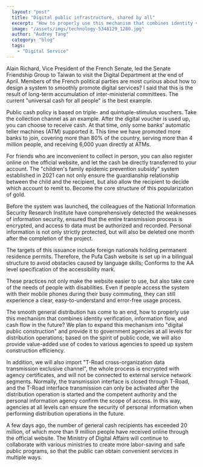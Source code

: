 ```yaml
---
  layout: "post"
  title: "Digital public infrastructure, shared by all"
  excerpt: "How to properly use this mechanism that combines identity verification, information flow, and cash flow in the future?"
  image: "/assets/imgs/technology-5348129_1280.jpg"
  author: "Audrey Tang"
  category: "blog"
  tags: 
    - "Digital Service"
---
```



Alain Richard, Vice President of the French Senate, led the Senate Friendship Group to Taiwan to visit the Digital Department at the end of April. Members of the French political parties are most curious about how to design a system to smoothly promote digital services? I said that this is the result of long-term accumulation of inter-ministerial committees. The current "universal cash for all people" is the best example. 

Public cash policy is based on triple- and quintuple-stimulus vouchers. Take the collection channel as an example. After the digital voucher is used up, you can choose to receive cash. At that time, only some banks' automatic teller machines (ATM) supported it. This time we have promoted more banks to join, covering more than 80% of the country, serving more than 4 million people, and receiving 6,000 yuan directly at ATMs. 

For friends who are inconvenient to collect in person, you can also register online on the official website, and let the cash be directly transferred to your account. The "children's family epidemic prevention subsidy" system established in 2021 can not only ensure the guardianship relationship between the child and the recipient, but also allow the recipient to decide which account to remit to. Become the core structure of this popularization of gold. 

Before the system was launched, the colleagues of the National Information Security Research Institute have comprehensively detected the weaknesses of information security, ensured that the entire transmission process is encrypted, and access to data must be authorized and recorded. Personal information is not only strictly protected, but will also be deleted one month after the completion of the project. 

The targets of this issuance include foreign nationals holding permanent residence permits. Therefore, the Pufa Cash website is set up in a bilingual structure to avoid obstacles caused by language skills; Conforms to the AA level specification of the accessibility mark. 

These practices not only make the website easier to use, but also take care of the needs of people with disabilities. Even if people access the system with their mobile phones during their busy commuting, they can still experience a clear, easy-to-understand and error-free usage process. 

The smooth general distribution has come to an end, how to properly use this mechanism that combines identity verification, information flow, and cash flow in the future? We plan to expand this mechanism into "digital public construction" and provide it to government agencies at all levels for distribution operations; based on the spirit of public code, we will also provide value-added use of codes to various agencies to speed up system construction efficiency. 

In addition, we will also import "T-Road cross-organization data transmission exclusive channel", the whole process is encrypted with agency certificates, and will not be connected to external service network segments. Normally, the transmission interface is closed through T-Road, and the T-Road interface transmission can only be activated after the distribution operation is started and the competent authority and the personal information agency confirm the scope of access. In this way, agencies at all levels can ensure the security of personal information when performing distribution operations in the future. 

A few days ago, the number of general cash recipients has exceeded 20 million, of which more than 9 million people have received online through the official website. The Ministry of Digital Affairs will continue to collaborate with various ministries to create more labor-saving and safe public programs, so that the public can obtain convenient services in multiple ways.
